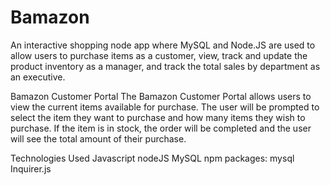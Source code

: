 # Bamazon

An interactive shopping node app where MySQL and Node.JS are used to allow users to purchase items as a customer, view, track and update the product inventory as a manager, and track the total sales by department as an executive.

Bamazon Customer Portal
The Bamazon Customer Portal allows users to view the current items available for purchase. The user will be prompted to select the item they want to purchase and how many items they wish to purchase. If the item is in stock, the order will be completed and the user will see the total amount of their purchase.

Technologies Used
Javascript
nodeJS
MySQL
npm packages:
mysql
Inquirer.js
